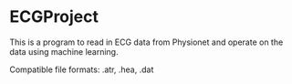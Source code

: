 # ECGProject

This is a program to read in ECG data from Physionet and operate on the data using machine learning.

Compatible file formats: .atr, .hea, .dat

